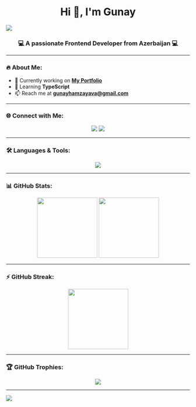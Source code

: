 <h1 align="center">Hi 👋, I'm Gunay</h1>
<!-- Banner -->
<img src="https://capsule-render.vercel.app/api?type=waving&color=0:ff7eb3,100:ff758c&height=200&section=header&text=Hi%20👋,%20I'm%20Gunay&fontSize=50&fontColor=fff&animation=fadeIn&fontAlignY=35" />

<h3 align="center">💻 A passionate Frontend Developer from Azerbaijan 💻</h3>

---

### 🔥 About Me:
- 🔭 Currently working on **[My Portfolio](https://github.com/gunayhamzayeva/My-Portfolio.git)**
- 🌱 Learning **TypeScript**
- 📫 Reach me at **gunayhamzayava@gmail.com**

---

### 🌐 Connect with Me:
<p align="center">
  <a href="https://linkedin.com/in/gunayhamzayeva"><img src="https://img.shields.io/badge/-LinkedIn-0077B5?style=for-the-badge&logo=linkedin&logoColor=white" /></a>
  <a href="https://instagram.com/gunay.hemzeyevaa"><img src="https://img.shields.io/badge/-Instagram-E4405F?style=for-the-badge&logo=instagram&logoColor=white" /></a>
</p>

---

### 🛠 Languages & Tools:
<p align="center">
<img src="https://skillicons.dev/icons?i=html,css,js,ts,react,nodejs,tailwind,sass,python,django,mongodb,postgresql,git" />
</p>

---

### 📊 GitHub Stats:
<p align="center">
  <img src="https://github-readme-stats.vercel.app/api?username=gunayhamzayeva&show_icons=true&theme=radical&hide_border=true&bg_color=0D1117" height="165"/>
  <img src="https://github-readme-stats.vercel.app/api/top-langs/?username=gunayhamzayeva&layout=compact&theme=radical&hide_border=true&bg_color=0D1117" height="165"/>
</p>

---

### ⚡ GitHub Streak:
<p align="center">
  <img src="https://github-readme-streak-stats.herokuapp.com?user=gunayhamzayeva&theme=radical&hide_border=true&background=0D1117" height="165"/>
</p>

---

### 🏆 GitHub Trophies:
<p align="center">
  <img src="https://github-profile-trophy.vercel.app/?username=gunayhamzayeva&theme=radical&no-frame=true&no-bg=true&margin-w=15&margin-h=15" />
</p>

---

<!-- Footer Banner -->
<img src="https://capsule-render.vercel.app/api?type=waving&color=0:ff758c,100:ff7eb3&height=120&section=footer"/>

